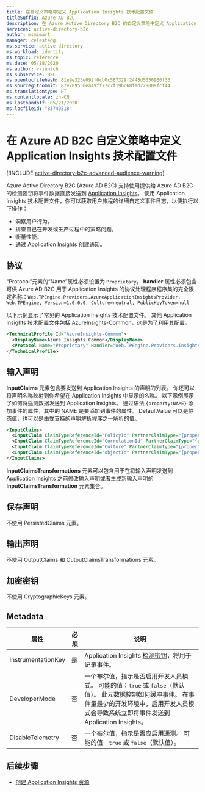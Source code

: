 ```yaml
---
title: 在自定义策略中定义 Application Insights 技术配置文件
titleSuffix: Azure AD B2C
description: 在 Azure Active Directory B2C 的自定义策略中定义 Application Insights 技术配置文件。
services: active-directory-b2c
author: msmimart
manager: celestedg
ms.service: active-directory
ms.workload: identity
ms.topic: reference
ms.date: 05/18/2020
ms.author: v-junlch
ms.subservice: B2C
ms.openlocfilehash: 81e9e323e092f0cb0c587329f2448d5036966f33
ms.sourcegitcommit: 87e789550ea49ff77c7f19bc68fad228009fcf44
ms.translationtype: HT
ms.contentlocale: zh-CN
ms.lasthandoff: 05/21/2020
ms.locfileid: "83749518"
---
```

# <a name="define-an-application-insights-technical-profile-in-an-azure-ad-b2c-custom-policy"></a>在 Azure AD B2C 自定义策略中定义 Application Insights 技术配置文件

[!INCLUDE [active-directory-b2c-advanced-audience-warning](../../includes/active-directory-b2c-advanced-audience-warning.md)]

Azure Active Directory B2C (Azure AD B2C) 支持使用提供给 Azure AD B2C 的检测密钥将事件数据直接发送到 [Application Insights](../azure-monitor/app/app-insights-overview.md)。  使用 Application Insights 技术配置文件，你可以获取用户旅程的详细自定义事件日志，以便执行以下操作：

* 洞察用户行为。
* 排查自己在开发或生产过程中的策略问题。
* 衡量性能。
* 通过 Application Insights 创建通知。


## <a name="protocol"></a>协议

“Protocol”元素的“Name”属性必须设置为 `Proprietary`。 **handler** 属性必须包含可供 Azure AD B2C 用于 Application Insights 的协议处理程序程序集的完全限定名称：`Web.TPEngine.Providers.AzureApplicationInsightsProvider, Web.TPEngine, Version=1.0.0.0, Culture=neutral, PublicKeyToken=null`

以下示例显示了常见的 Application Insights 技术配置文件。 其他 Application Insights 技术配置文件包括 AzureInsights-Common，这是为了利用其配置。  

```xml
<TechnicalProfile Id="AzureInsights-Common">
  <DisplayName>Azure Insights Common</DisplayName>
  <Protocol Name="Proprietary" Handler="Web.TPEngine.Providers.Insights.AzureApplicationInsightsProvider, Web.TPEngine, Version=1.0.0.0, Culture=neutral, PublicKeyToken=null" />
</TechnicalProfile>
```

## <a name="input-claims"></a>输入声明

**InputClaims** 元素包含要发送到 Application Insights 的声明的列表。 你还可以将声明名称映射到你希望在 Application Insights 中显示的名称。 以下示例展示了如何将遥测数据发送到 Application Insights。 通过语法 `{property:NAME}` 添加事件的属性，其中的 NAME 是要添加到事件的属性。 DefaultValue 可以是静态值，也可以是由受支持的[声明解析程序](claim-resolver-overview.md)之一解析的值。

```XML
<InputClaims>
  <InputClaim ClaimTypeReferenceId="PolicyId" PartnerClaimType="{property:Policy}" DefaultValue="{Policy:PolicyId}" />
  <InputClaim ClaimTypeReferenceId="CorrelationId" PartnerClaimType="{property:JourneyId}" DefaultValue="{Context:CorrelationId}" />
  <InputClaim ClaimTypeReferenceId="Culture" PartnerClaimType="{property:Culture}" DefaultValue="{Culture:RFC5646}" />
  <InputClaim ClaimTypeReferenceId="objectId" PartnerClaimType="{property:objectId}"  />
</InputClaims>
```

**InputClaimsTransformations** 元素可以包含用于在将输入声明发送到 Application Insights 之前修改输入声明或者生成新输入声明的 **InputClaimsTransformation** 元素集合。

## <a name="persist-claims"></a>保存声明

不使用 PersistedClaims 元素。

## <a name="output-claims"></a>输出声明

不使用 OutputClaims 和 OutputClaimsTransformations 元素。

## <a name="cryptographic-keys"></a>加密密钥

不使用 CryptographicKeys 元素。


## <a name="metadata"></a>Metadata

| 属性 | 必须 | 说明 |
| --------- | -------- | ----------- |
| InstrumentationKey| 是 | Application Insights [检测密钥](../azure-monitor/app/create-new-resource.md#copy-the-instrumentation-key)，将用于记录事件。 | 
| DeveloperMode| 否 | 一个布尔值，指示是否启用开发人员模式。 可能的值：`true` 或 `false`（默认值）。 此元数据控制如何缓冲事件。 在事件量最少的开发环境中，启用开发人员模式会导致系统立即将事件发送到 Application Insights。|  
|DisableTelemetry |否 |一个布尔值，指示是否应启用遥测。 可能的值：`true` 或 `false`（默认值）。| 


## <a name="next-steps"></a>后续步骤

- [创建 Application Insights 资源](../azure-monitor/app/create-new-resource.md)


